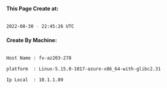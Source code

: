 
   
#### This Page Create at:

```bash

2022-08-30 - 22:45:26 UTC

```

#### Create By Machine:

```bash

Host Name : fv-az203-278

platform  : Linux-5.15.0-1017-azure-x86_64-with-glibc2.31

Ip Local  : 10.1.1.89

```

